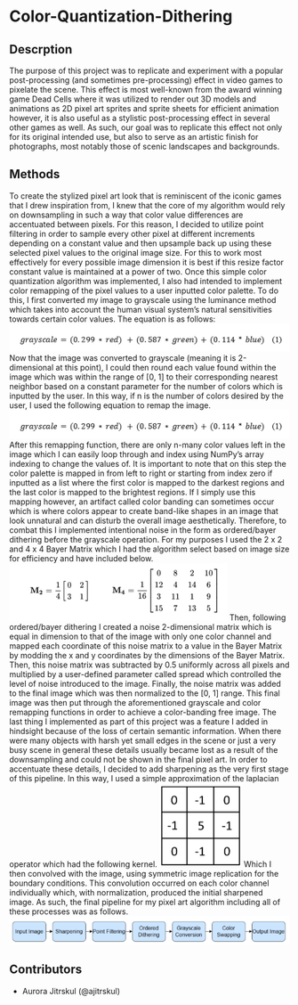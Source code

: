 # Color-Quantization-Dithering
## Descrption
The purpose of this project was to replicate and experiment with a popular post-processing (and sometimes pre-processing) effect in video games to pixelate the scene. This effect is most well-known from the award winning game Dead Cells where it was utilized to render out 3D models and animations as 2D pixel art sprites and sprite sheets for efficient animation however, it is also useful as a stylistic post-processing effect in several other games as well. As such, our goal was to replicate this effect not only for its original intended use, but also to serve as an artistic finish for photographs, most notably those of scenic landscapes and backgrounds.

## Methods
To create the stylized pixel art look that is reminiscent of the iconic games that I drew inspiration from, I knew that the core of my algorithm would rely on downsampling in such a way that color value differences are accentuated between pixels. For this reason, I decided to utilize point filtering in order to sample every other pixel at different increments depending on a constant value and then upsample back up using these selected pixel values to the original image size. For this to work most effectively for every possible image dimension it is best if this resize factor constant value is maintained at a power of two. Once this simple color quantization algorithm was implemented, I also had intended to implement color remapping of the pixel values to a user inputted color palette. To do this, I first converted my image to grayscale using the luminance method which takes into account the human visual system’s natural sensitivities towards certain color values. The equation is as follows:
![Luminance Eqn](./mdmedia/luminance-eqn.png "Luminance Method for Grayscale Conversion")
Now that the image was converted to grayscale (meaning it is 2-dimensional at this point), I could then round each value found within the image which was within the range of [0, 1] to their corresponding nearest neighbor based on a constant parameter for the number of colors which is inputted by the user. In this way, if n is the number of colors desired by the user, I used the following equation to remap the image.
![Color Remapping Eqn](./mdmedia/luminance-eqn.png "Color Remapping Equation")
After this remapping function, there are only n-many color values left in the image which I can easily loop through and index using NumPy’s array indexing to change the values of. It is important to note that on this step the color palette is mapped in from left to right or starting from index zero if inputted as a list where the first color is mapped to the darkest regions and the last color is mapped to the brightest regions. If I simply use this mapping however, an artifact called color banding can sometimes occur which is where colors appear to create band-like shapes in an image that look unnatural and can disturb the overall image aesthetically. Therefore, to combat this I implemented intentional noise in the form as ordered/bayer dithering before the grayscale operation. For my purposes I used the 2 x 2 and 4 x 4 Bayer Matrix which I had the algorithm select based on image size for efficiency and have included below. 
![Bayer Matrices](./mdmedia/bayer-matrices.png "Bayer Matrices for Ordered/Bayer Dithering")
Then, following ordered/bayer dithering I created a noise 2-dimensional matrix which is equal in dimension to that of the image with only one color channel and mapped each coordinate of this noise matrix to a value in the Bayer Matrix by modding the x and y coordinates by the dimensions of the Bayer Matrix. Then, this noise matrix was subtracted by 0.5 uniformly across all pixels and multiplied by a user-defined parameter called spread which controlled the level of noise introduced to the image. Finally, the noise matrix was added to the final image which was then normalized to the [0, 1] range. This final image was then put through the aforementioned grayscale and color remapping functions in order to achieve a color-banding free image. The last thing I implemented as part of this project was a feature I added in hindsight because of the loss of certain semantic information. When there were many objects with harsh yet small edges in the scene or just a very busy scene in general these details usually became lost as a result of the downsampling and could not be shown in the final pixel art. In order to accentuate these details, I decided to add sharpening as the very first stage of this pipeline. In this way, I used a simple approximation of the laplacian operator which had the following kernel.
![Discrete Laplacian Operator](./mdmedia/discrete-laplacian-operator.png "Discrete Laplacian Operator")
Which I then convolved with the image, using symmetric image replication for the boundary conditions. This convolution occurred on each color channel individually which, with normalization, produced the initial sharpened image. As such, the final pipeline for my pixel art algorithm including all of these processes was as follows.
![pipeline](./mdmedia/pipeline.png "Final Algorithm Pipeline")
## Contributors
- Aurora Jitrskul (@ajitrskul)

